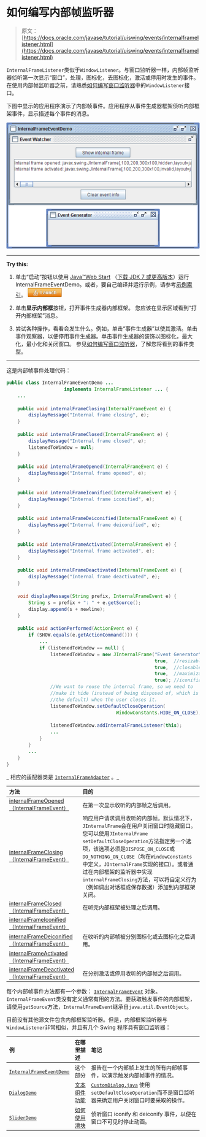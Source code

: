 # 如何编写内部帧监听器

> 原文： [https://docs.oracle.com/javase/tutorial/uiswing/events/internalframelistener.html](https://docs.oracle.com/javase/tutorial/uiswing/events/internalframelistener.html)

`InternalFrameListener`类似于`WindowListener`。与窗口监听器一样，内部帧监听器侦听第一次显示“窗口”，处理，图标化，去图标化，激活或停用时发生的事件。在使用内部帧监听器之前，请熟悉[如何编写窗口监听器](windowlistener.html)中的`WindowListener`接口。

下图中显示的应用程序演示了内部帧事件。应用程序从事件生成器框架侦听内部框架事件，显示描述每个事件的消息。

![A window which demonstrates internal frame events that are fired by Event Generator frame](img/d7d578a41f836f7a93550b3182de244c.jpg)

* * *

**Try this:** 

1.  单击“启动”按钮以使用 [Java™Web Start](http://www.oracle.com/technetwork/java/javase/javawebstart/index.html) （[下载 JDK 7 或更高版本](http://www.oracle.com/technetwork/java/javase/downloads/index.html)）运行 InternalFrameEventDemo。或者，要自己编译并运行示例，请参考[示例索引](../examples/events/index.html#InternalFrameEventDemo)。 [![Launches the InternalFrameEventDemo example](img/4707a69a17729d71c56b2bdbbb4cc61c.jpg)](https://docs.oracle.com/javase/tutorialJWS/samples/uiswing/InternalFrameEventDemoProject/InternalFrameEventDemo.jnlp) 

2.  单击**显示内部框**按钮，打开事件生成器内部框架。
    您应该在显示区域看到“打开内部框架”消息。
3.  尝试各种操作，看看会发生什么。例如，单击“事件生成器”以使其激活。单击事件观察器，以便停用事件生成器。单击事件生成器的装饰以图标化，最大化，最小化和关闭窗口。
    参见[如何编写窗口监听器](windowlistener.html)，了解您将看到的事件类型。

* * *

这是内部帧事件处理代码：

```java
public class InternalFrameEventDemo ...
                     implements InternalFrameListener ... {
    ...

    public void internalFrameClosing(InternalFrameEvent e) {
        displayMessage("Internal frame closing", e);
    }

    public void internalFrameClosed(InternalFrameEvent e) {
        displayMessage("Internal frame closed", e);
        listenedToWindow = null;
    }

    public void internalFrameOpened(InternalFrameEvent e) {
        displayMessage("Internal frame opened", e);
    }

    public void internalFrameIconified(InternalFrameEvent e) {
        displayMessage("Internal frame iconified", e);
    }

    public void internalFrameDeiconified(InternalFrameEvent e) {
        displayMessage("Internal frame deiconified", e);
    }

    public void internalFrameActivated(InternalFrameEvent e) {
        displayMessage("Internal frame activated", e);
    }

    public void internalFrameDeactivated(InternalFrameEvent e) {
        displayMessage("Internal frame deactivated", e);
    }

    void displayMessage(String prefix, InternalFrameEvent e) {
        String s = prefix + ": " + e.getSource(); 
        display.append(s + newline);
    }

    public void actionPerformed(ActionEvent e) {
        if (SHOW.equals(e.getActionCommand())) {
            ...
            if (listenedToWindow == null) {
                listenedToWindow = new JInternalFrame("Event Generator",
                                                      true,  //resizable
                                                      true,  //closable
                                                      true,  //maximizable
                                                      true); //iconifiable
                //We want to reuse the internal frame, so we need to
                //make it hide (instead of being disposed of, which is
                //the default) when the user closes it.
                listenedToWindow.setDefaultCloseOperation(
                                        WindowConstants.HIDE_ON_CLOSE);

                listenedToWindow.addInternalFrameListener(this);
                ...
            }
        } 
        ...
    }
}

```

_ 相应的适配器类是 [`InternalFrameAdapter`](https://docs.oracle.com/javase/8/docs/api/javax/swing/event/InternalFrameAdapter.html) 。_

| 方法 | 目的 |
| :-- | :-- |
| [internalFrameOpened（InternalFrameEvent）](https://docs.oracle.com/javase/8/docs/api/javax/swing/event/InternalFrameListener.html#internalFrameOpened-javax.swing.event.InternalFrameEvent-) | 在第一次显示收听的内部帧之后调用。 |
| [internalFrameClosing（InternalFrameEvent）](https://docs.oracle.com/javase/8/docs/api/javax/swing/event/InternalFrameListener.html#internalFrameClosing-javax.swing.event.InternalFrameEvent-) | 响应用户请求调用收听的内部帧。默认情况下，`JInternalFrame`会在用户关闭窗口时隐藏窗口。您可以使用`JInternalFrame` `setDefaultCloseOperation`方法指定另一个选项，该选项必须是`DISPOSE_ON_CLOSE`或`DO_NOTHING_ON_CLOSE`（均在`WindowConstants`中定义，`JInternalFrame`实现的接口）。或者通过在内部框架的监听器中实现`internalFrameClosing`方法，可以将自定义行为（例如调出对话框或保存数据）添加到内部框架关闭。 |
| [internalFrameClosed（InternalFrameEvent）](https://docs.oracle.com/javase/8/docs/api/javax/swing/event/InternalFrameListener.html#internalFrameClosed-javax.swing.event.InternalFrameEvent-) | 在听完内部框架被处理之后调用。 |
| [internalFrameIconified（InternalFrameEvent）](https://docs.oracle.com/javase/8/docs/api/javax/swing/event/InternalFrameEvent.html#internalFrameIconified-javax.swing.event.InternalFrameEvent-)
[internalFrameDeiconified（InternalFrameEvent）](https://docs.oracle.com/javase/8/docs/api/javax/swing/event/InternalFrameEvent.html#internalFrameDeiconified-javax.swing.event.InternalFrameEvent-) | 在收听的内部帧被分别图标化或去图标化之后调用。 |
| [internalFrameActivated（InternalFrameEvent）](https://docs.oracle.com/javase/8/docs/api/javax/swing/event/InternalFrameListener.html#internalFrameActivated-javax.swing.event.InternalFrameEvent-)
[internalFrameDeactivated（InternalFrameEvent）](https://docs.oracle.com/javase/8/docs/api/javax/swing/event/InternalFrameListener.html#internalFrameDeactivated-javax.swing.event.InternalFrameEvent-) | 在分别激活或停用收听的内部帧之后调用。 |

每个内部帧事件方法都有一个参数： [`InternalFrameEvent`](https://docs.oracle.com/javase/8/docs/api/javax/swing/event/InternalFrameEvent.html) 对象。 `InternalFrameEvent`类没有定义通常有用的方法。要获取触发事件的内部框架，请使用`getSource`方法，`InternalFrameEvent`继承自`java.util.EventObject`。

目前没有其他源文件包含内部框架监听器。但是，内部框架监听器与`WindowListener`非常相似，并且有几个 Swing 程序具有窗口监听器：

| 例 | 在哪里描述 | 笔记 |
| :-- | :-- | :-- |
| [`InternalFrameEventDemo`](../examples/events/index.html#InternalFrameEventDemo) | 这个部分 | 报告在一个内部帧上发生的所有内部帧事件，以演示触发内部帧事件的情况。 |
| [`DialogDemo`](../examples/components/index.html#DialogDemo) | [文本组件功能](../components/generaltext.html) | [`CustomDialog.java`](../examples/components/DialogDemoProject/src/components/CustomDialog.java) 使用`setDefaultCloseOperation`而不是窗口监听器来确定用户关闭窗口时要采取的操作。 |
| [`SliderDemo`](../examples/components/index.html#SliderDemo) | [如何使用滑块](../components/slider.html) | 侦听窗口 iconify 和 deiconify 事件，以便在窗口不可见时停止动画。 |